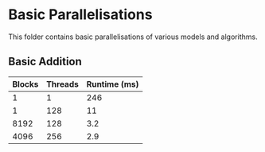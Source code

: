 # Basic Parallelisations

This folder contains basic parallelisations of various models and algorithms.

## Basic Addition

| Blocks  | Threads | Runtime (ms) |
|---------|---------|--------------|
| 1       | 1       | 246          |
| 1       | 128     | 11           |
| 8192    | 128     | 3.2          |
| 4096    | 256     | 2.9          |
